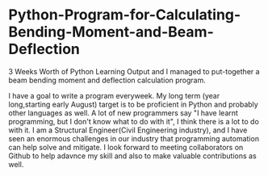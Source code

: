 # Python-Program-for-Calculating-Bending-Moment-and-Beam-Deflection
3 Weeks Worth of Python Learning Output and I managed to put-together a beam bending moment and deflection calculation program.

I have a goal to write a program everyweek. My long term (year long,starting early August) target is to be proficient in Python and probably other languages as well. A lot of new programmers say "I have learnt programming, but I don't know what to do with it", I think there is a lot to do with it. I am a Structural Engineer(Civil Engineering industry), and I have seen an enormous challenges in our industry that programming automation can help solve and mitigate. I look forward to meeting collaborators on Github to help adavnce my skill and also to make valuable contributions as well.
